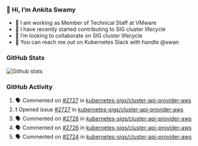 ### 👋 Hi, I’m Ankita Swamy 

- 💼 I am working as Member of Technical Staff at VMware
- 👀 I have recently started contributing to SIG cluster lifecycle 
- 💞️ I’m looking to collaborate on SIG cluster lifecycle
- 💬 You can reach me out on Kubernetes Slack with handle @swan

### GitHub Stats
![Github stats](https://github-readme-stats.vercel.app/api?username=Ankitasw&count_private=true&show_icons=true&theme=tokyonight)

### GitHub Activity 
<!--START_SECTION:activity-->
1. 🗣 Commented on [#2727](https://github.com/kubernetes-sigs/cluster-api-provider-aws/issues/2727) in [kubernetes-sigs/cluster-api-provider-aws](https://github.com/kubernetes-sigs/cluster-api-provider-aws)
2. ❗️ Opened issue [#2727](https://github.com/kubernetes-sigs/cluster-api-provider-aws/issues/2727) in [kubernetes-sigs/cluster-api-provider-aws](https://github.com/kubernetes-sigs/cluster-api-provider-aws)
3. 🗣 Commented on [#2726](https://github.com/kubernetes-sigs/cluster-api-provider-aws/issues/2726) in [kubernetes-sigs/cluster-api-provider-aws](https://github.com/kubernetes-sigs/cluster-api-provider-aws)
4. 🗣 Commented on [#2726](https://github.com/kubernetes-sigs/cluster-api-provider-aws/issues/2726) in [kubernetes-sigs/cluster-api-provider-aws](https://github.com/kubernetes-sigs/cluster-api-provider-aws)
5. 🗣 Commented on [#2724](https://github.com/kubernetes-sigs/cluster-api-provider-aws/issues/2724) in [kubernetes-sigs/cluster-api-provider-aws](https://github.com/kubernetes-sigs/cluster-api-provider-aws)
<!--END_SECTION:activity-->
